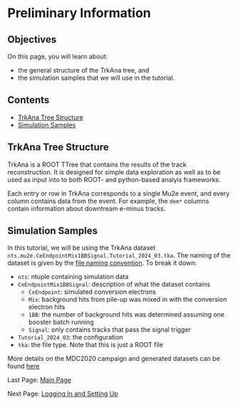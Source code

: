 # Preliminary Information

## Objectives

On this page, you will learn about:

* the general structure of the TrkAna tree, and
* the simulation samples that we will use in the tutorial.

## Contents

* [TrkAna Tree Structure](#TrkAna-Tree-Structure)
* [Simulation Samples](#Simulation-Samples)

## TrkAna Tree Structure

TrkAna is a ROOT TTree that contains the results of the track reconstruction. It is designed for simple data exploration as well as to be used as input into to both ROOT- and python-based analyis frameworks. 

Each entry or row in TrkAna corresponds to a single Mu2e event, and every column contains data from the event. For example, the ```dem*``` columns contain information about downtream e-minus tracks.

## Simulation Samples

In this tutorial, we will be using the TrkAna dataset ```nts.mu2e.CeEndpointMix1BBSignal.Tutorial_2024_03.tka```. The naming of the dataset is given by the [file naming convention](https://mu2ewiki.fnal.gov/wiki/FileNames). To break it down:

* ```nts```: ntuple containing simulation data
* ```CeEndpointMix1BBSignal```: description of what the dataset contains
    * ```CeEndpoint```: simulated conversion electrons
    * ```Mix```: background hits from pile-up was mixed in with the conversion electron hits
    * ```1BB```: the number of background hits was determined assuming one booster batch running
    * ```Signal```: only contains tracks that pass the signal trigger
* ```Tutorial_2024_03```: the configuration
* ```tka```: the file type. Note that this is just a ROOT file


More details on the MDC2020 campaign and generated datasets can be found [here](https://mu2ewiki.fnal.gov/wiki/MDC2020)

Last Page: [Main Page](../README.md)

Next Page: [Logging In and Setting Up](setup.md)
